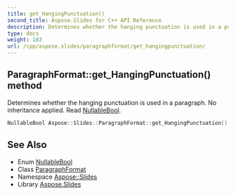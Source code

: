 ```yaml
---
title: get_HangingPunctuation()
second_title: Aspose.Slides for C++ API Reference
description: Determines whether the hanging punctuation is used in a paragraph. No inheritance applied. Read NullableBool.
type: docs
weight: 183
url: /cpp/aspose.slides/paragraphformat/get_hangingpunctuation/
---
```

## ParagraphFormat::get_HangingPunctuation() method


Determines whether the hanging punctuation is used in a paragraph. No inheritance applied. Read [NullableBool](../../nullablebool/).

```cpp
NullableBool Aspose::Slides::ParagraphFormat::get_HangingPunctuation() override
```

## See Also

* Enum [NullableBool](../nullablebool/)
* Class [ParagraphFormat](./)
* Namespace [Aspose::Slides](../)
* Library [Aspose.Slides](../../)